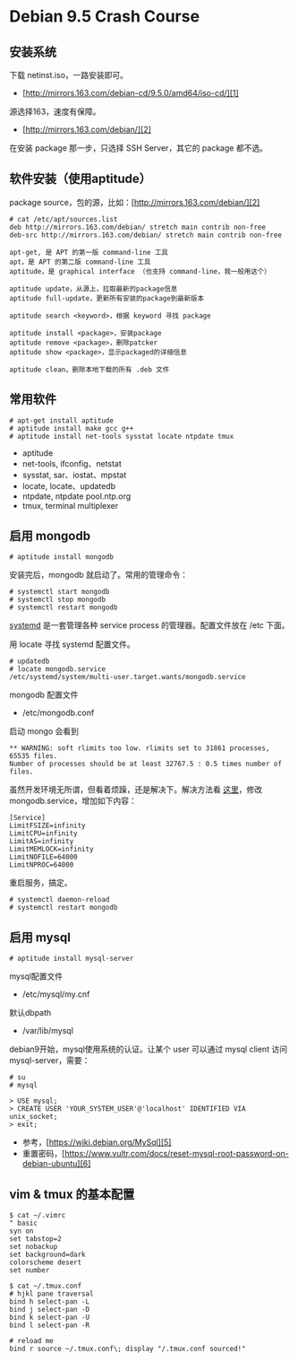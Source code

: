 # Debian 9.5 Crash Course

## 安装系统

下载 netinst.iso，一路安装即可。

* [http://mirrors.163.com/debian-cd/9.5.0/amd64/iso-cd/][1]

源选择163，速度有保障。

* [http://mirrors.163.com/debian/][2]

在安装 package 那一步，只选择 SSH Server，其它的 package 都不选。

## 软件安装（使用aptitude）

package source，包的源，比如：[http://mirrors.163.com/debian/][2]

```
# cat /etc/apt/sources.list
deb http://mirrors.163.com/debian/ stretch main contrib non-free
deb-src http://mirrors.163.com/debian/ stretch main contrib non-free
```

```
apt-get, 是 APT 的第一版 command-line 工具
apt，是 APT 的第二版 command-line 工具
aptitude，是 graphical interface （也支持 command-line，我一般用这个）

aptitude update，从源上，拉取最新的package信息
aptitude full-update，更新所有安装的package到最新版本

aptitude search <keyword>，根据 keyword 寻找 package

aptitude install <package>，安装package
aptitude remove <package>，删除patcker
aptitude show <package>，显示packaged的详细信息

aptitude clean，删除本地下载的所有 .deb 文件
```

## 常用软件

```
# apt-get install aptitude
# aptitude install make gcc g++
# aptitude install net-tools sysstat locate ntpdate tmux
```

* aptitude
* net-tools, ifconfig、netstat
* sysstat, sar、iostat、mpstat
* locate, locate、updatedb
* ntpdate, ntpdate pool.ntp.org
* tmux, terminal multiplexer

## 启用 mongodb

```
# aptitude install mongodb
```

安装完后，mongodb 就启动了。常用的管理命令：

```
# systemctl start mongodb
# systemctl stop mongodb
# systemctl restart mongodb
```

[systemd][3] 是一套管理各种 service process 的管理器。配置文件放在 /etc 下面。

用 locate 寻找 systemd 配置文件。

```
# updatedb
# locate mongodb.service
/etc/systemd/system/multi-user.target.wants/mongodb.service
```

mongodb 配置文件

* /etc/mongodb.conf

启动 mongo 会看到

```
** WARNING: soft rlimits too low. rlimits set to 31861 processes, 65535 files.
Number of processes should be at least 32767.5 : 0.5 times number of files.
```

虽然开发环境无所谓，但看着烦躁，还是解决下。解决方法看 [这里][4]，修改 mongodb.service，增加如下内容：

```
[Service]
LimitFSIZE=infinity
LimitCPU=infinity
LimitAS=infinity
LimitMEMLOCK=infinity
LimitNOFILE=64000
LimitNPROC=64000
```

重启服务，搞定。

```
# systemctl daemon-reload
# systemctl restart mongodb
```

## 启用 mysql

```
# aptitude install mysql-server
```

mysql配置文件

* /etc/mysql/my.cnf

默认dbpath

* /var/lib/mysql

debian9开始，mysql使用系统的认证。让某个 user 可以通过 mysql client 访问 mysql-server，需要：
```
# su
# mysql

> USE mysql;
> CREATE USER 'YOUR_SYSTEM_USER'@'localhost' IDENTIFIED VIA unix_socket;
> exit;
```

* 参考，[https://wiki.debian.org/MySql][5]
* 重置密码，[https://www.vultr.com/docs/reset-mysql-root-password-on-debian-ubuntu][6]

## vim & tmux 的基本配置

```
$ cat ~/.vimrc
" basic
syn on
set tabstop=2
set nobackup
set background=dark
colorscheme desert
set number

$ cat ~/.tmux.conf
# hjkl pane traversal
bind h select-pan -L
bind j select-pan -D
bind k select-pan -U
bind l select-pan -R

# reload me
bind r source ~/.tmux.conf\; display "/.tmux.conf sourced!"
```

[1]:http://mirrors.163.com/debian-cd/9.5.0/amd64/iso-cd/
[2]:http://mirrors.163.com/debian/
[3]:http://www.freedesktop.org/wiki/Software/systemd/
[4]:https://docs.mongodb.com/manual/reference/ulimit/#linux-distributions-using-systemd
[5]:https://wiki.debian.org/MySql
[6]:https://www.vultr.com/docs/reset-mysql-root-password-on-debian-ubuntu
